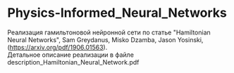 # Physics-Informed_Neural_Networks
Реализация гамильтоновой нейронной сети по статье "Hamiltonian Neural Networks", Sam Greydanus, Misko Dzamba, Jason Yosinski, (https://arxiv.org/pdf/1906.01563). \
Детальное описание реализации в файле description_Hamiltonian_Neural_Network.pdf 
